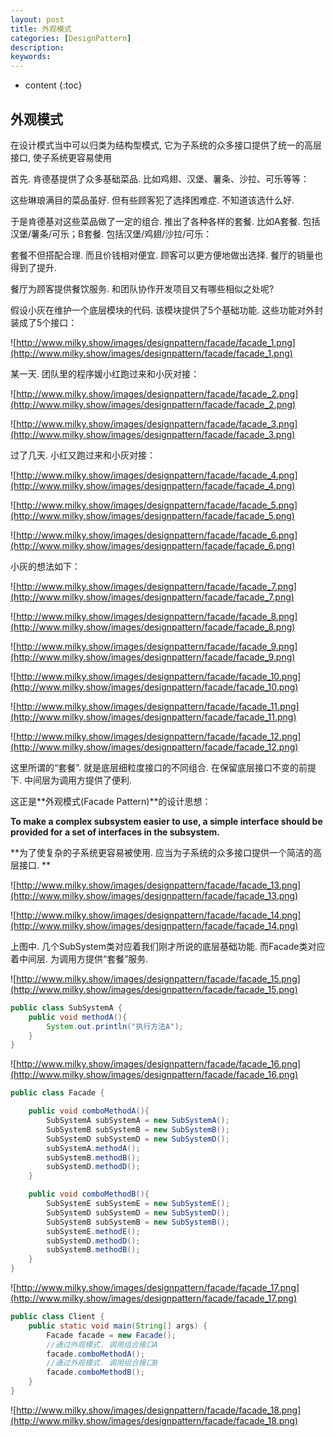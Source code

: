```yaml
---
layout: post
title: 外观模式
categories: [DesignPattern]
description: 
keywords: 
---
```



* content
{:toc}




## 外观模式

在设计模式当中可以归类为结构型模式, 它为子系统的众多接口提供了统一的高层接口, 使子系统更容易使用

首先. 肯德基提供了众多基础菜品. 比如鸡翅、汉堡、薯条、沙拉、可乐等等：

这些琳琅满目的菜品虽好. 但有些顾客犯了选择困难症. 不知道该选什么好. 

于是肯德基对这些菜品做了一定的组合. 推出了各种各样的套餐. 比如A套餐. 包括汉堡/薯条/可乐；B套餐. 包括汉堡/鸡翅/沙拉/可乐：

套餐不但搭配合理. 而且价钱相对便宜. 顾客可以更方便地做出选择. 餐厅的销量也得到了提升. 

餐厅为顾客提供餐饮服务. 和团队协作开发项目又有哪些相似之处呢? 



假设小灰在维护一个底层模块的代码. 该模块提供了5个基础功能. 这些功能对外封装成了5个接口：

![http://www.milky.show/images/designpattern/facade/facade_1.png](http://www.milky.show/images/designpattern/facade/facade_1.png)

某一天. 团队里的程序媛小红跑过来和小灰对接：

![http://www.milky.show/images/designpattern/facade/facade_2.png](http://www.milky.show/images/designpattern/facade/facade_2.png)

![http://www.milky.show/images/designpattern/facade/facade_3.png](http://www.milky.show/images/designpattern/facade/facade_3.png)

过了几天. 小红又跑过来和小灰对接：

![http://www.milky.show/images/designpattern/facade/facade_4.png](http://www.milky.show/images/designpattern/facade/facade_4.png)

![http://www.milky.show/images/designpattern/facade/facade_5.png](http://www.milky.show/images/designpattern/facade/facade_5.png)

![http://www.milky.show/images/designpattern/facade/facade_6.png](http://www.milky.show/images/designpattern/facade/facade_6.png)

小灰的想法如下：

![http://www.milky.show/images/designpattern/facade/facade_7.png](http://www.milky.show/images/designpattern/facade/facade_7.png)

![http://www.milky.show/images/designpattern/facade/facade_8.png](http://www.milky.show/images/designpattern/facade/facade_8.png)

![http://www.milky.show/images/designpattern/facade/facade_9.png](http://www.milky.show/images/designpattern/facade/facade_9.png)

![http://www.milky.show/images/designpattern/facade/facade_10.png](http://www.milky.show/images/designpattern/facade/facade_10.png)

![http://www.milky.show/images/designpattern/facade/facade_11.png](http://www.milky.show/images/designpattern/facade/facade_11.png)

![http://www.milky.show/images/designpattern/facade/facade_12.png](http://www.milky.show/images/designpattern/facade/facade_12.png)

这里所谓的“套餐”. 就是底层细粒度接口的不同组合. 在保留底层接口不变的前提下. 中间层为调用方提供了便利. 

这正是**外观模式(Facade Pattern)**的设计思想：

**To make a complex subsystem easier to use, a simple interface should be provided for a set of interfaces in the subsystem.**

**为了使复杂的子系统更容易被使用. 应当为子系统的众多接口提供一个简洁的高层接口. **

![http://www.milky.show/images/designpattern/facade/facade_13.png](http://www.milky.show/images/designpattern/facade/facade_13.png)

![http://www.milky.show/images/designpattern/facade/facade_14.png](http://www.milky.show/images/designpattern/facade/facade_14.png)

上图中. 几个SubSystem类对应着我们刚才所说的底层基础功能. 而Facade类对应着中间层. 为调用方提供“套餐”服务. 

![http://www.milky.show/images/designpattern/facade/facade_15.png](http://www.milky.show/images/designpattern/facade/facade_15.png)

```java
public class SubSystemA {
    public void methodA(){
        System.out.println("执行方法A");
    }
}
```

![http://www.milky.show/images/designpattern/facade/facade_16.png](http://www.milky.show/images/designpattern/facade/facade_16.png)

```java
public class Facade {

    public void comboMethodA(){
        SubSystemA subSystemA = new SubSystemA();
        SubSystemB subSystemB = new SubSystemB();
        SubSystemD subSystemD = new SubSystemD();
        subSystemA.methodA();
        subSystemB.methodB();
        subSystemD.methodD();
    }

    public void comboMethodB(){
        SubSystemE subSystemE = new SubSystemE();
        SubSystemD subSystemD = new SubSystemD();
        SubSystemB subSystemB = new SubSystemB();
        subSystemE.methodE();
        subSystemD.methodD();
        subSystemB.methodB();
    }
}
```

![http://www.milky.show/images/designpattern/facade/facade_17.png](http://www.milky.show/images/designpattern/facade/facade_17.png)

```java
public class Client {
    public static void main(String[] args) {
        Facade facade = new Facade();
        //通过外观模式. 调用组合接口A
        facade.comboMethodA();
        //通过外观模式. 调用组合接口B
        facade.comboMethodB();
    }
}
```

![http://www.milky.show/images/designpattern/facade/facade_18.png](http://www.milky.show/images/designpattern/facade/facade_18.png)